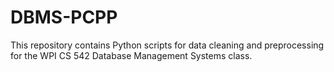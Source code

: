# DBMS-PCPP

This repository contains Python scripts for data cleaning and preprocessing for the WPI CS 542 Database Management Systems class.